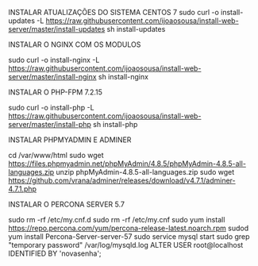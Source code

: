 INSTALAR ATUALIZAÇÕES DO SISTEMA CENTOS 7
sudo curl -o install-updates -L https://raw.githubusercontent.com/ijoaosousa/install-web-server/master/install-updates
sh install-updates

INSTALAR O NGINX COM OS MODULOS

sudo curl -o install-nginx -L https://raw.githubusercontent.com/ijoaosousa/install-web-server/master/install-nginx
sh install-nginx

INSTALAR O PHP-FPM 7.2.15

sudo curl -o install-php -L https://raw.githubusercontent.com/ijoaosousa/install-web-server/master/install-php
sh install-php

INSTALAR PHPMYADMIN E ADMINER

cd /var/www/html
sudo wget https://files.phpmyadmin.net/phpMyAdmin/4.8.5/phpMyAdmin-4.8.5-all-languages.zip
unzip phpMyAdmin-4.8.5-all-languages.zip
sudo wget https://github.com/vrana/adminer/releases/download/v4.7.1/adminer-4.7.1.php

INSTALAR O PERCONA SERVER 5.7

sudo rm -rf /etc/my.cnf.d
sudo rm -rf /etc/my.cnf
sudo yum install https://repo.percona.com/yum/percona-release-latest.noarch.rpm
sudod yum install Percona-Server-server-57
sudo service mysql start
sudo grep "temporary password" /var/log/mysqld.log
ALTER USER root@localhost IDENTIFIED BY 'novasenha';
